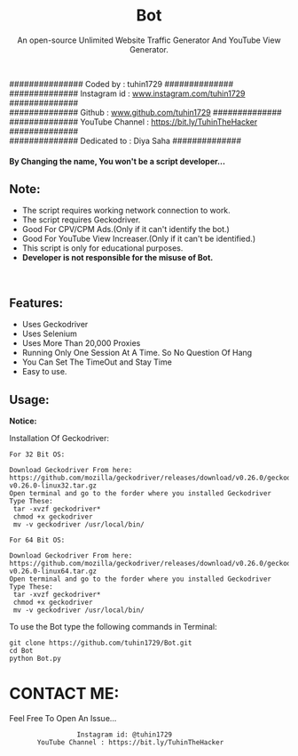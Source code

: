 <h1 align="center">Bot

</h1>
<p align="center">An open-source Unlimited Website Traffic Generator And YouTube View Generator.</p><br>


###############  Coded by      : tuhin1729 ##############<br>
##############  Instagram id   : www.instagram.com/tuhin1729 ##############<br>
##############  Github         : www.github.com/tuhin1729 ##############<br>
############## YouTube Channel : https://bit.ly/TuhinTheHacker ##############<br>
############## Dedicated to    : Diya Saha ##############<br>



#### By Changing the name, You won't be a script developer...

## Note:

- The script requires working network connection to work.
- The script requires Geckodriver.
- Good For CPV/CPM Ads.(Only if it can't identify the bot.)
- Good For YouTube View Increaser.(Only if it can't be identified.)
- This script is only for educational purposes.
- **Developer is not responsible for the misuse of Bot.**
<br>

## Features:

- Uses Geckodriver
- Uses Selenium
- Uses More Than 20,000 Proxies
- Running Only One Session At A Time. So No Question Of Hang
- You Can Set The TimeOut and Stay Time 
- Easy to use.

## Usage:

**Notice:** 

Installation Of Geckodriver:
```
For 32 Bit OS:

Download Geckodriver From here: https://github.com/mozilla/geckodriver/releases/download/v0.26.0/geckodriver-v0.26.0-linux32.tar.gz
Open terminal and go to the forder where you installed Geckodriver
Type These:
 tar -xvzf geckodriver*
 chmod +x geckodriver 
 mv -v geckodriver /usr/local/bin/
```


```
For 64 Bit OS:

Download Geckodriver From here: https://github.com/mozilla/geckodriver/releases/download/v0.26.0/geckodriver-v0.26.0-linux64.tar.gz
Open terminal and go to the forder where you installed Geckodriver
Type These:
 tar -xvzf geckodriver*
 chmod +x geckodriver
 mv -v geckodriver /usr/local/bin/
```

To use the Bot type the following commands in Terminal:
```
git clone https://github.com/tuhin1729/Bot.git
cd Bot
python Bot.py
```


# CONTACT ME:

Feel Free To Open An Issue...

```
                 Instagram id: @tuhin1729
       YouTube Channel : https://bit.ly/TuhinTheHacker
```



